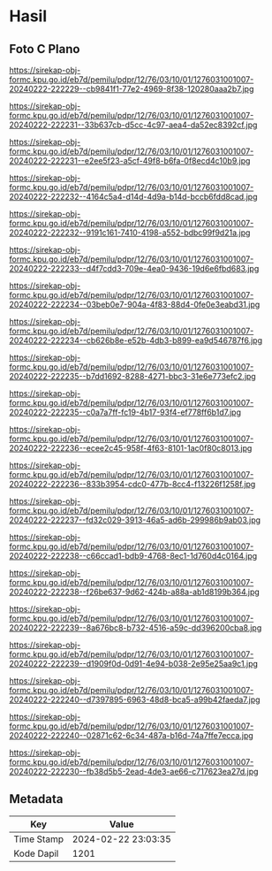 # Hasil

## Foto C Plano

https://sirekap-obj-formc.kpu.go.id/eb7d/pemilu/pdpr/12/76/03/10/01/1276031001007-20240222-222229--cb9841f1-77e2-4969-8f38-120280aaa2b7.jpg

https://sirekap-obj-formc.kpu.go.id/eb7d/pemilu/pdpr/12/76/03/10/01/1276031001007-20240222-222231--33b637cb-d5cc-4c97-aea4-da52ec8392cf.jpg

https://sirekap-obj-formc.kpu.go.id/eb7d/pemilu/pdpr/12/76/03/10/01/1276031001007-20240222-222231--e2ee5f23-a5cf-49f8-b6fa-0f8ecd4c10b9.jpg

https://sirekap-obj-formc.kpu.go.id/eb7d/pemilu/pdpr/12/76/03/10/01/1276031001007-20240222-222232--4164c5a4-d14d-4d9a-b14d-bccb6fdd8cad.jpg

https://sirekap-obj-formc.kpu.go.id/eb7d/pemilu/pdpr/12/76/03/10/01/1276031001007-20240222-222232--9191c161-7410-4198-a552-bdbc99f9d21a.jpg

https://sirekap-obj-formc.kpu.go.id/eb7d/pemilu/pdpr/12/76/03/10/01/1276031001007-20240222-222233--d4f7cdd3-709e-4ea0-9436-19d6e6fbd683.jpg

https://sirekap-obj-formc.kpu.go.id/eb7d/pemilu/pdpr/12/76/03/10/01/1276031001007-20240222-222234--03beb0e7-904a-4f83-88d4-0fe0e3eabd31.jpg

https://sirekap-obj-formc.kpu.go.id/eb7d/pemilu/pdpr/12/76/03/10/01/1276031001007-20240222-222234--cb626b8e-e52b-4db3-b899-ea9d546787f6.jpg

https://sirekap-obj-formc.kpu.go.id/eb7d/pemilu/pdpr/12/76/03/10/01/1276031001007-20240222-222235--b7dd1692-8288-4271-bbc3-31e6e773efc2.jpg

https://sirekap-obj-formc.kpu.go.id/eb7d/pemilu/pdpr/12/76/03/10/01/1276031001007-20240222-222235--c0a7a7ff-fc19-4b17-93f4-ef778ff6b1d7.jpg

https://sirekap-obj-formc.kpu.go.id/eb7d/pemilu/pdpr/12/76/03/10/01/1276031001007-20240222-222236--ecee2c45-958f-4f63-8101-1ac0f80c8013.jpg

https://sirekap-obj-formc.kpu.go.id/eb7d/pemilu/pdpr/12/76/03/10/01/1276031001007-20240222-222236--833b3954-cdc0-477b-8cc4-f13226f1258f.jpg

https://sirekap-obj-formc.kpu.go.id/eb7d/pemilu/pdpr/12/76/03/10/01/1276031001007-20240222-222237--fd32c029-3913-46a5-ad6b-299986b9ab03.jpg

https://sirekap-obj-formc.kpu.go.id/eb7d/pemilu/pdpr/12/76/03/10/01/1276031001007-20240222-222238--c66ccad1-bdb9-4768-8ec1-1d760d4c0164.jpg

https://sirekap-obj-formc.kpu.go.id/eb7d/pemilu/pdpr/12/76/03/10/01/1276031001007-20240222-222238--f26be637-9d62-424b-a88a-ab1d8199b364.jpg

https://sirekap-obj-formc.kpu.go.id/eb7d/pemilu/pdpr/12/76/03/10/01/1276031001007-20240222-222239--8a676bc8-b732-4516-a59c-dd396200cba8.jpg

https://sirekap-obj-formc.kpu.go.id/eb7d/pemilu/pdpr/12/76/03/10/01/1276031001007-20240222-222239--d1909f0d-0d91-4e94-b038-2e95e25aa9c1.jpg

https://sirekap-obj-formc.kpu.go.id/eb7d/pemilu/pdpr/12/76/03/10/01/1276031001007-20240222-222240--d7397895-6963-48d8-bca5-a99b42faeda7.jpg

https://sirekap-obj-formc.kpu.go.id/eb7d/pemilu/pdpr/12/76/03/10/01/1276031001007-20240222-222240--02871c62-6c34-487a-b16d-74a7ffe7ecca.jpg

https://sirekap-obj-formc.kpu.go.id/eb7d/pemilu/pdpr/12/76/03/10/01/1276031001007-20240222-222230--fb38d5b5-2ead-4de3-ae66-c717623ea27d.jpg


## Metadata

| Key        | Value               |
| ---------- | ------------------- |
| Time Stamp | 2024-02-22 23:03:35 |
| Kode Dapil | 1201                |



